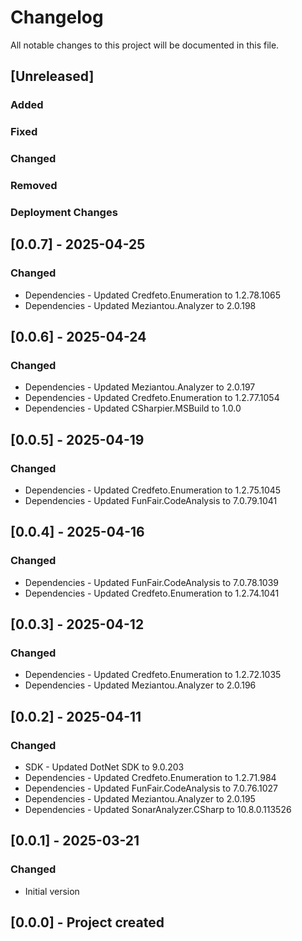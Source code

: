 ﻿# Changelog
All notable changes to this project will be documented in this file.

<!--
Please ADD ALL Changes to the UNRELEASED SECTION and not a specific release
-->

## [Unreleased]
### Added
### Fixed
### Changed
### Removed
### Deployment Changes

<!--
Releases that have at least been deployed to staging, BUT NOT necessarily released to live.  Changes should be moved from [Unreleased] into here as they are merged into the appropriate release branch
-->
## [0.0.7] - 2025-04-25
### Changed
- Dependencies - Updated Credfeto.Enumeration to 1.2.78.1065
- Dependencies - Updated Meziantou.Analyzer to 2.0.198

## [0.0.6] - 2025-04-24
### Changed
- Dependencies - Updated Meziantou.Analyzer to 2.0.197
- Dependencies - Updated Credfeto.Enumeration to 1.2.77.1054
- Dependencies - Updated CSharpier.MSBuild to 1.0.0

## [0.0.5] - 2025-04-19
### Changed
- Dependencies - Updated Credfeto.Enumeration to 1.2.75.1045
- Dependencies - Updated FunFair.CodeAnalysis to 7.0.79.1041

## [0.0.4] - 2025-04-16
### Changed
- Dependencies - Updated FunFair.CodeAnalysis to 7.0.78.1039
- Dependencies - Updated Credfeto.Enumeration to 1.2.74.1041

## [0.0.3] - 2025-04-12
### Changed
- Dependencies - Updated Credfeto.Enumeration to 1.2.72.1035
- Dependencies - Updated Meziantou.Analyzer to 2.0.196

## [0.0.2] - 2025-04-11
### Changed
- SDK - Updated DotNet SDK to 9.0.203
- Dependencies - Updated Credfeto.Enumeration to 1.2.71.984
- Dependencies - Updated FunFair.CodeAnalysis to 7.0.76.1027
- Dependencies - Updated Meziantou.Analyzer to 2.0.195
- Dependencies - Updated SonarAnalyzer.CSharp to 10.8.0.113526

## [0.0.1] - 2025-03-21
### Changed
- Initial version

## [0.0.0] - Project created